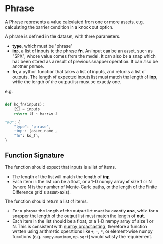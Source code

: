 # Phrase

A Phrase represents a value calculated from one or more assets. e.g. calculating the barrier condition in a knock out option.

A phrase is defined in the dataset, with three parameters.

 - **type**, which must be "phrase"
 - **inp**, a list of inputs to the phrase **fn**. An input can be an asset, such as "SPX", whose value comes from the model. It can also be a snap which has been stored as a result of previous snapper operation. It can also be another phrase.
 - **fn**, a python function that takes a list of inputs, and returns a list of outputs. The length of expected inputs list must match the length of **inp**, while the length of the output list must be exactly one.


e.g.
```py

def ko_fn(inputs):
    [S] = inputs
    return [S < barrier]

"KO": {
    "type": "phrase",
    "inp": [asset_name],
    "fn": ko_fn,
}

```

## Function Signature

The function should expect that inputs is a list of items. 

- The length of the list will match the length of **inp**.
- Each item in the list can be a float, or a 1-D numpy array of size 1 or N (where N is the number of Monte-Carlo paths, or the length of the Finite Difference grid's asset-axis).

The function should return a list of items.

- For a phrase the length of the output list must be exactly **one**, while for a snapper the length of the output list must match the length of **out**.
- Each item in the list should be a float, or a 1-D numpy array of size 1 or N. This is consistent with [numpy broadcasting](https://numpy.org/doc/stable/user/basics.broadcasting.html), therefore a function written using arithmetic operations like `+`, `-`, `*`, or element-wise numpy functions (e.g. `numpy.maximum`, `np.sqrt`) would satisfy the requirement.
